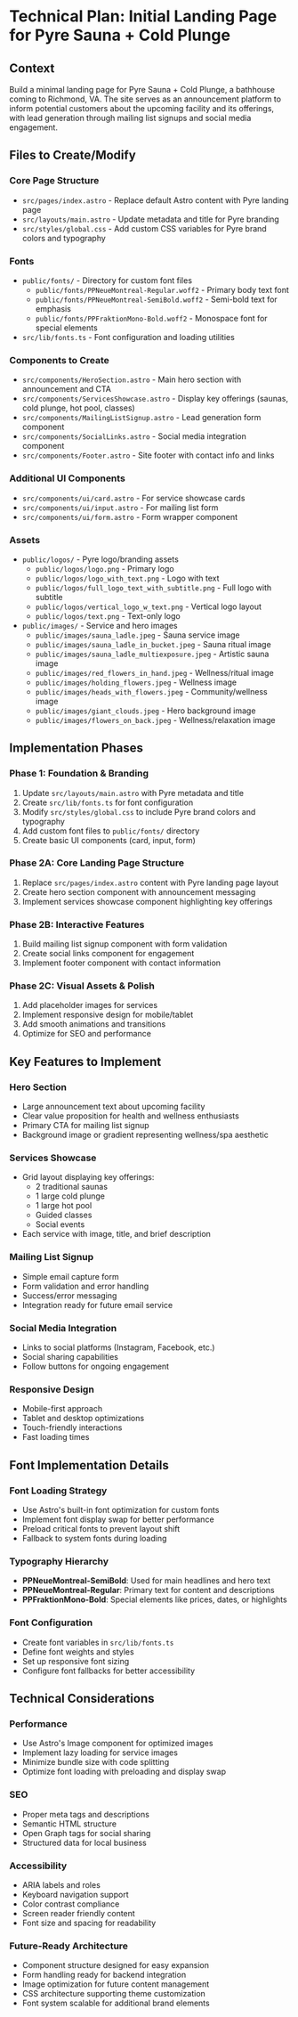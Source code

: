 # Technical Plan: Initial Landing Page for Pyre Sauna + Cold Plunge

## Context
Build a minimal landing page for Pyre Sauna + Cold Plunge, a bathhouse coming to Richmond, VA. The site serves as an announcement platform to inform potential customers about the upcoming facility and its offerings, with lead generation through mailing list signups and social media engagement.

## Files to Create/Modify

### Core Page Structure
- `src/pages/index.astro` - Replace default Astro content with Pyre landing page
- `src/layouts/main.astro` - Update metadata and title for Pyre branding
- `src/styles/global.css` - Add custom CSS variables for Pyre brand colors and typography

### Fonts
- `public/fonts/` - Directory for custom font files
  - `public/fonts/PPNeueMontreal-Regular.woff2` - Primary body text font
  - `public/fonts/PPNeueMontreal-SemiBold.woff2` - Semi-bold text for emphasis
  - `public/fonts/PPFraktionMono-Bold.woff2` - Monospace font for special elements
- `src/lib/fonts.ts` - Font configuration and loading utilities

### Components to Create
- `src/components/HeroSection.astro` - Main hero section with announcement and CTA
- `src/components/ServicesShowcase.astro` - Display key offerings (saunas, cold plunge, hot pool, classes)
- `src/components/MailingListSignup.astro` - Lead generation form component
- `src/components/SocialLinks.astro` - Social media integration component
- `src/components/Footer.astro` - Site footer with contact info and links

### Additional UI Components
- `src/components/ui/card.astro` - For service showcase cards
- `src/components/ui/input.astro` - For mailing list form
- `src/components/ui/form.astro` - Form wrapper component

### Assets
- `public/logos/` - Pyre logo/branding assets
  - `public/logos/logo.png` - Primary logo
  - `public/logos/logo_with_text.png` - Logo with text
  - `public/logos/full_logo_text_with_subtitle.png` - Full logo with subtitle
  - `public/logos/vertical_logo_w_text.png` - Vertical logo layout
  - `public/logos/text.png` - Text-only logo
- `public/images/` - Service and hero images
  - `public/images/sauna_ladle.jpeg` - Sauna service image
  - `public/images/sauna_ladle_in_bucket.jpeg` - Sauna ritual image
  - `public/images/sauna_ladle_multiexposure.jpeg` - Artistic sauna image
  - `public/images/red_flowers_in_hand.jpeg` - Wellness/ritual image
  - `public/images/holding_flowers.jpeg` - Wellness image
  - `public/images/heads_with_flowers.jpeg` - Community/wellness image
  - `public/images/giant_clouds.jpeg` - Hero background image
  - `public/images/flowers_on_back.jpeg` - Wellness/relaxation image

## Implementation Phases

### Phase 1: Foundation & Branding
1. Update `src/layouts/main.astro` with Pyre metadata and title
2. Create `src/lib/fonts.ts` for font configuration
3. Modify `src/styles/global.css` to include Pyre brand colors and typography
4. Add custom font files to `public/fonts/` directory
5. Create basic UI components (card, input, form)

### Phase 2A: Core Landing Page Structure
1. Replace `src/pages/index.astro` content with Pyre landing page layout
2. Create hero section component with announcement messaging
3. Implement services showcase component highlighting key offerings

### Phase 2B: Interactive Features
1. Build mailing list signup component with form validation
2. Create social links component for engagement
3. Implement footer component with contact information

### Phase 2C: Visual Assets & Polish
1. Add placeholder images for services
2. Implement responsive design for mobile/tablet
3. Add smooth animations and transitions
4. Optimize for SEO and performance

## Key Features to Implement

### Hero Section
- Large announcement text about upcoming facility
- Clear value proposition for health and wellness enthusiasts
- Primary CTA for mailing list signup
- Background image or gradient representing wellness/spa aesthetic

### Services Showcase
- Grid layout displaying key offerings:
  - 2 traditional saunas
  - 1 large cold plunge
  - 1 large hot pool
  - Guided classes
  - Social events
- Each service with image, title, and brief description

### Mailing List Signup
- Simple email capture form
- Form validation and error handling
- Success/error messaging
- Integration ready for future email service

### Social Media Integration
- Links to social platforms (Instagram, Facebook, etc.)
- Social sharing capabilities
- Follow buttons for ongoing engagement

### Responsive Design
- Mobile-first approach
- Tablet and desktop optimizations
- Touch-friendly interactions
- Fast loading times

## Font Implementation Details

### Font Loading Strategy
- Use Astro's built-in font optimization for custom fonts
- Implement font display swap for better performance
- Preload critical fonts to prevent layout shift
- Fallback to system fonts during loading

### Typography Hierarchy
- **PPNeueMontreal-SemiBold**: Used for main headlines and hero text
- **PPNeueMontreal-Regular**: Primary text for content and descriptions
- **PPFraktionMono-Bold**: Special elements like prices, dates, or highlights

### Font Configuration
- Create font variables in `src/lib/fonts.ts`
- Define font weights and styles
- Set up responsive font sizing
- Configure font fallbacks for better accessibility

## Technical Considerations

### Performance
- Use Astro's Image component for optimized images
- Implement lazy loading for service images
- Minimize bundle size with code splitting
- Optimize font loading with preloading and display swap

### SEO
- Proper meta tags and descriptions
- Semantic HTML structure
- Open Graph tags for social sharing
- Structured data for local business

### Accessibility
- ARIA labels and roles
- Keyboard navigation support
- Color contrast compliance
- Screen reader friendly content
- Font size and spacing for readability

### Future-Ready Architecture
- Component structure designed for easy expansion
- Form handling ready for backend integration
- Image optimization for future content management
- CSS architecture supporting theme customization
- Font system scalable for additional brand elements 